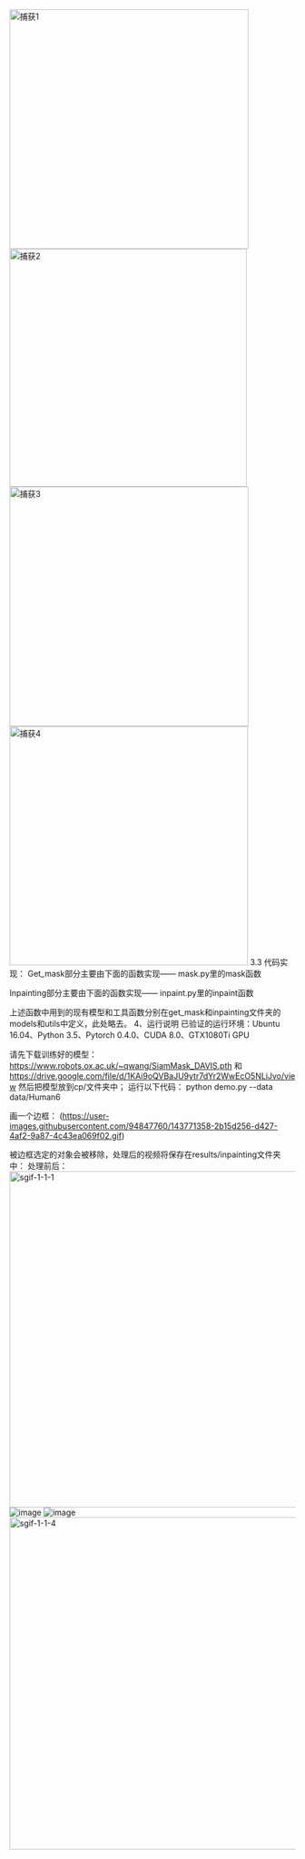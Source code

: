 <img width="421" alt="捕获1" src="https://user-images.githubusercontent.com/94847760/147587070-63499f95-10f7-4ef1-a297-ab4fc26165e7.PNG">
<img width="418" alt="捕获2" src="https://user-images.githubusercontent.com/94847760/147587082-76dd69c9-eda9-45f4-b902-162e9094f4fa.PNG">
<img width="421" alt="捕获3" src="https://user-images.githubusercontent.com/94847760/147587089-e499fb8a-9ef1-4d53-9f53-08ea900a01d9.PNG">
<img width="420" alt="捕获4" src="https://user-images.githubusercontent.com/94847760/147587100-3bdfc2a7-a9a6-4ab0-a1c2-2c64a301d018.PNG">
3.3 代码实现：
Get_mask部分主要由下面的函数实现——
mask.py里的mask函数

Inpainting部分主要由下面的函数实现——
inpaint.py里的inpaint函数

上述函数中用到的现有模型和工具函数分别在get_mask和inpainting文件夹的models和utils中定义，此处略去。
4、运行说明
已验证的运行环境：Ubuntu 16.04、Python 3.5、Pytorch 0.4.0、CUDA 8.0、GTX1080Ti GPU 

请先下载训练好的模型：https://www.robots.ox.ac.uk/~qwang/SiamMask_DAVIS.pth 和 https://drive.google.com/file/d/1KAi9oQVBaJU9ytr7dYr2WwEcO5NLiJvo/view
然后把模型放到cp/文件夹中；
运行以下代码：
python demo.py --data data/Human6

画一个边框：
(https://user-images.githubusercontent.com/94847760/143771358-2b15d256-d427-4af2-9a87-4c43ea069f02.gif)

被边框选定的对象会被移除，处理后的视频将保存在results/inpainting文件夹中：
处理前后：<img width="591" alt="sgif-1-1-1" src="https://user-images.githubusercontent.com/94847760/143881800-5c1c44a6-f202-42c9-859a-7c9d02d39a95.PNG">
![image](https://user-images.githubusercontent.com/94847760/143882060-0e536e29-2b5e-42b2-930d-f0414e5abad8.png)
![image](https://user-images.githubusercontent.com/94847760/143882275-ad47415f-cfd2-49b6-8998-cf9eb8dd9e3e.png)
<img width="584" alt="sgif-1-1-4" src="https://user-images.githubusercontent.com/94847760/143883019-c0c60f37-242b-4d9c-bbbd-562e3c855622.PNG">
